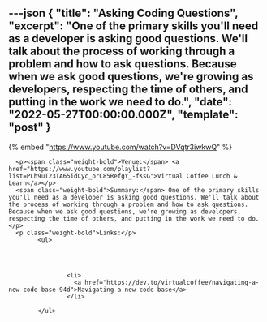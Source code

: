 ---json
{
  "title": "Asking Coding Questions",
  "excerpt": "One of the primary skills you'll need as a developer is asking good questions. We'll talk about the process of working through a problem and how to ask questions. Because when we ask good questions, we're growing as developers, respecting the time of others, and putting in the work we need to do.",
  "date": "2022-05-27T00:00:00.000Z",
  "template": "post"
}
---

{% embed "https://www.youtube.com/watch?v=DVqtr3iwkwQ" %}
      
      <p><span class="weight-bold">Venue:</span> <a href="https://www.youtube.com/playlist?list=PLh9uT23TA65idCyc_orC85RefgY_-fKsG">Virtual Coffee Lunch & Learn</a></p>
      <span class="weight-bold">Summary:</span> One of the primary skills you'll need as a developer is asking good questions. We'll talk about the process of working through a problem and how to ask questions. Because when we ask good questions, we're growing as developers, respecting the time of others, and putting in the work we need to do.</p>
      <p class="weight-bold">Links:</p>
            <ul>
              
              

              
                    <li>
                      <a href="https://dev.to/virtualcoffee/navigating-a-new-code-base-94d">Navigating a new code base</a>
                    </li>
                  
            </ul>
